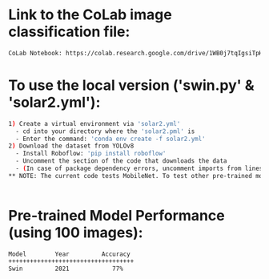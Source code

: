 # Link to the CoLab image classification file:
```sh
CoLab Notebook: https://colab.research.google.com/drive/1WB0j7tqIgsiTpH7MLx1_dIi1vlfw7thC?usp=sharing
```

# To use the local version ('swin.py' & 'solar2.yml'):
```sh
1) Create a virtual environment via 'solar2.yml'
  - cd into your directory where the 'solar2.pml' is
  - Enter the command: 'conda env create -f solar2.yml'
2) Download the dataset from YOLOv8
  - Install Roboflow: 'pip install roboflow'
  - Uncomment the section of the code that downloads the data
  - (In case of package dependency errors, uncomment imports from lines 9-12. Comment line 8 out and uncomment the rest of the import once data is downloaded locally.)
** NOTE: The current code tests MobileNet. To test other pre-trained models, import the necessary pre-trained model and modify lines 38, 41, & 49. For more details about pre-trained models, please refer to https://pytorch.org/vision/main/models.html
  
```


# Pre-trained Model Performance (using 100 images):
```sh
Model        Year         Accuracy
+++++++++++++++++++++++++++++++++++
Swin         2021            77%
```
